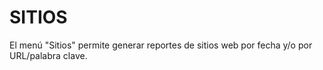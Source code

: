 # SITIOS

El menú "Sitios" permite generar reportes de sitios web por fecha y/o por URL/palabra clave.
